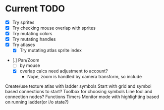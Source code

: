 # Current TODO
- [X] Try sprites
- [X] Try checking mouse overlap with sprites
- [X] Try mutating colors
- [X] Try mutating handles
- [X] Try atlases
	- [X] Try mutating atlas sprite index

- [.] Pan/Zoom
	- [ ] by mouse
	- [X] overlap calcs need adjustment to account?
		- Nope, zoom is handled by camera transform, so include

Create/use texture atlas with ladder symbols
Start with grid and symbol based connections to start?
Toolbox for choosing symbols
Line tool and connection nodes?
Functions
Timers
Monitor mode with highlighting based on running ladder(or i/o state?)
